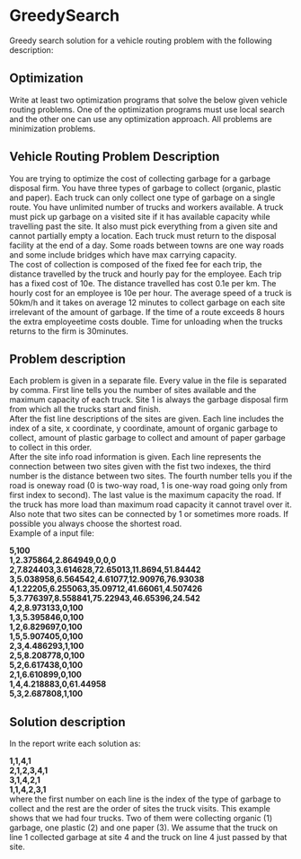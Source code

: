 # GreedySearch

Greedy search solution for a vehicle routing problem with the following description:

## Optimization
Write at least two optimization programs that solve the below given vehicle routing problems. One of the optimization programs must use local search and the other one can use any optimization approach. All problems are minimization problems. 

## Vehicle Routing Problem Description
You are trying to optimize the cost of collecting garbage for a garbage disposal firm. You have three types of garbage to collect (organic, plastic and paper). 
Each truck can only collect one type of garbage on a single route. You have unlimited number of trucks and workers available. A truck must pick up garbage on a visited site if it has available capacity while travelling past the site. 
It also must pick everything from a given site and cannot partially empty a location. 
Each truck must return to the disposal facility at the end of a day. Some roads between towns are one way roads and some include bridges which have max carrying capacity.  
The cost of collection is composed of the fixed fee for each trip, the distance travelled by the truck and hourly pay for the employee. Each trip has a fixed cost of 10e. The distance travelled has cost 0.1e per km. 
The hourly cost for an employee is 10e per hour. The average speed of a truck is 50km/h and it takes on average 12 minutes to collect garbage on each site irrelevant of the amount of garbage. If the time of a route exceeds 8 hours the extra employeetime costs double. 
Time for unloading when the trucks returns to the firm is 30minutes.  

## Problem description 
Each problem is given in a separate file. Every value in the file is separated by comma. First line tells you the number of sites available and the maximum capacity of each truck. 
Site 1 is always the garbage disposal firm from which all the trucks start and finish.  
After the fist line descriptions of the sites are given. Each line includes the index of a site, x coordinate, y coordinate, amount of organic garbage to collect, amount of plastic garbage to collect and amount of paper garbage to collect in this order.  
After the site info road information is given. Each line represents the connection between two sites given with the fist two indexes, the third number is the distance between two sites. 
The fourth number tells you if the road is oneway road (0 is two-way road, 1 is one-way road going only from first index to second). The last value is the maximum capacity the road.
If the truck has more load than maximum road capacity it cannot travel over it. Also note that two sites can be connected by 1 or sometimes more roads. 
If possible you always choose the shortest road.  
 Example of a input file:   
    
<b>5,100  
1,2.375864,2.864949,0,0,0  
2,7.824403,3.614628,72.65013,11.8694,51.84442  
3,5.038958,6.564542,4.61077,12.90976,76.93038  
4,1.22205,6.255063,35.09712,41.66061,4.507426  
5,3.776397,8.558841,75.22943,46.65396,24.542  
4,2,8.973133,0,100  
1,3,5.395846,0,100  
1,2,6.829697,0,100  
1,5,5.907405,0,100  
2,3,4.486293,1,100  
2,5,8.208778,0,100  
5,2,6.617438,0,100  
2,1,6.610899,0,100  
1,4,4.218883,0,61.44958  
5,3,2.687808,1,100</b>

## Solution description  
In the report write each solution as:  

<b>1,1,4,1  
2,1,2,3,4,1  
3,1,4,2,1  
1,1,4,2,3,1</b>  
where the first number on each line is the index of the type of garbage to collect and the rest are the order of sites the truck visits. 
This example shows that we had four trucks. Two of them were collecting organic (1) garbage, one plastic (2) and one paper (3). 
We assume that the truck on line 1 collected garbage at site 4 and the truck on line 4 just passed by that site.
